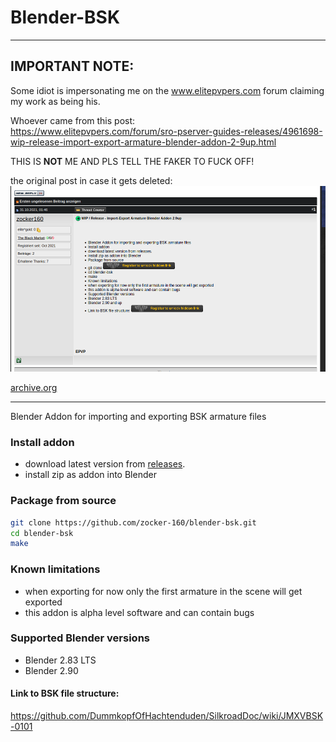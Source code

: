# Blender-BSK

----

## IMPORTANT NOTE:
Some idiot is impersonating me on the www.elitepvpers.com forum claiming my work as being his.

Whoever came from this post: \
https://www.elitepvpers.com/forum/sro-pserver-guides-releases/4961698-wip-release-import-export-armature-blender-addon-2-9up.html

THIS IS **NOT** ME AND PLS TELL THE FAKER TO FUCK OFF!

the original post in case it gets deleted:
![faker](faker.png)

[archive.org](https://web.archive.org/web/20211105211923/https://www.elitepvpers.com/forum/sro-pserver-guides-releases/4961698-wip-release-import-export-armature-blender-addon-2-9up.html)

----

Blender Addon for importing and exporting BSK armature files

### Install addon

- download latest version from [releases](https://github.com/zocker-160/blender-bsk/releases).
- install zip as addon into Blender

### Package from source

```bash
git clone https://github.com/zocker-160/blender-bsk.git
cd blender-bsk
make
```

### Known limitations

- when exporting for now only the first armature in the scene will get exported
- this addon is alpha level software and can contain bugs

### Supported Blender versions

- Blender 2.83 LTS
- Blender 2.90

#### Link to BSK file structure:

https://github.com/DummkopfOfHachtenduden/SilkroadDoc/wiki/JMXVBSK-0101
